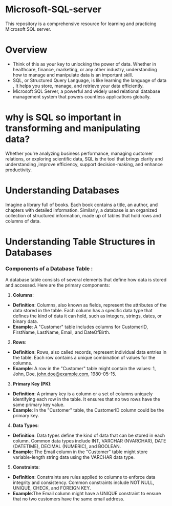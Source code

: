 # Microsoft-SQL-server
This repository is a comprehensive resource for learning and practicing Microsoft SQL server.

# Overview
- Think of this as your key to unlocking the power of data. Whether in healthcare, finance, marketing, or any other industry, understanding how to manage and manipulate data is an important skill.
- SQL, or Structured Query Language, is like learning the language of data , It helps you store, manage, and retrieve your data efficiently.
- Microsoft SQL Server, a powerful and widely used relational database management system that powers countless applications globally.

# why is SQL so important in transforming and manipulating data? 
Whether you're analyzing business performance, managing customer relations, or exploring scientific data, SQL is the tool that brings clarity and understanding ,improve efficiency, support decision-making, and enhance productivity.

# Understanding Databases
Imagine a library full of books. Each book contains a title, an author, and chapters with detailed information. Similarly, a database is an organized collection of structured information, made up of tables that hold rows and columns of data.  


# Understanding Table Structures in Databases
### Components of a Database Table :
A database table consists of several elements that define how data is stored and accessed. Here are the primary components:

1. **Columns**:
- **Definition**: Columns, also known as fields, represent the attributes of the data stored in the table. Each column has a specific data type that defines the kind of data it                            can hold, such as integers, strings, dates, or binary data.
- **Example**: A "Customer" table includes columns for CustomerID, FirstName, LastName, Email, and DateOfBirth.
2. **Rows**:
- **Definition**: Rows, also called records, represent individual data entries in the table. Each row contains a unique combination of values for the columns.
- **Example**: A row in the "Customer" table might contain the values: 1, John, Doe, john.doe@example.com, 1980-05-15.
3. **Primary Key (PK)**:
- **Definition**: A primary key is a column or a set of columns uniquely identifying each row in the table. It ensures that no two rows have the same primary key value.
- **Example**: In the "Customer" table, the CustomerID column could be the primary key.
4. **Data Types**:
- **Definition**: Data types define the kind of data that can be stored in each column. Common data types include INT, VARCHAR (NVARCHAR), DATE  (DATETIME), DECIMAL (NUMERIC),                             and BOOLEAN.
- **Example**: The Email column in the "Customer" table might store variable-length string data using the VARCHAR data type.
5. **Constraints**:
- **Definition**: Constraints are rules applied to columns to enforce data integrity and consistency. Common constraints include NOT NULL, UNIQUE, CHECK, and FOREIGN KEY.
- **Example**:The Email column might have a UNIQUE constraint to ensure that no two customers have the same email address.

